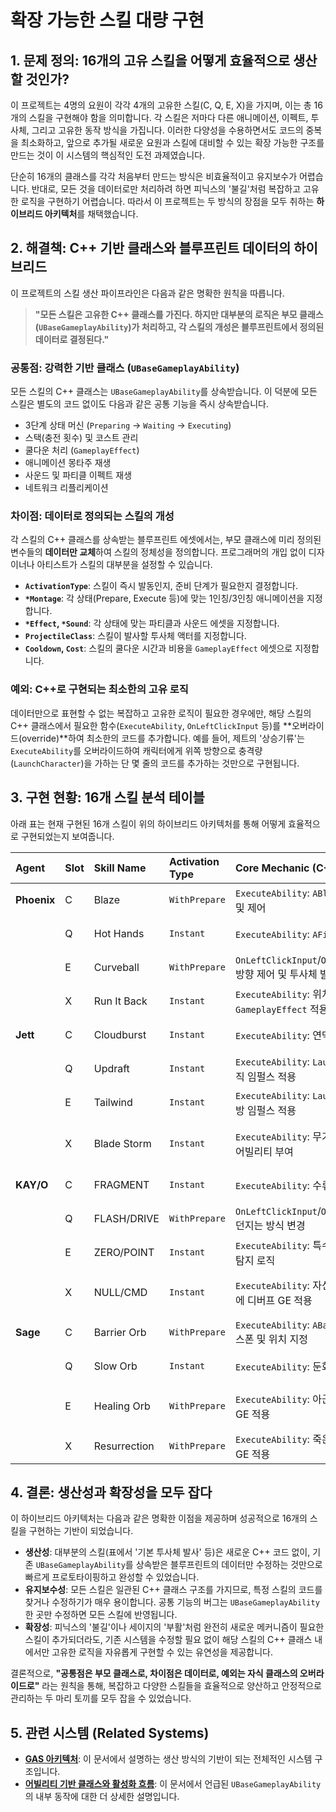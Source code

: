 ﻿# 확장 가능한 스킬 대량 구현

## 1. 문제 정의: 16개의 고유 스킬을 어떻게 효율적으로 생산할 것인가?

이 프로젝트는 4명의 요원이 각각 4개의 고유한 스킬(C, Q, E, X)을 가지며, 이는 총 16개의 스킬을 구현해야 함을 의미합니다. 각 스킬은 저마다 다른 애니메이션, 이펙트, 투사체, 그리고 고유한 동작 방식을 가집니다. 이러한 다양성을 수용하면서도 코드의 중복을 최소화하고, 앞으로 추가될 새로운 요원과 스킬에 대비할 수 있는 확장 가능한 구조를 만드는 것이 이 시스템의 핵심적인 도전 과제였습니다.

단순히 16개의 클래스를 각각 처음부터 만드는 방식은 비효율적이고 유지보수가 어렵습니다. 반대로, 모든 것을 데이터로만 처리하려 하면 피닉스의 '불길'처럼 복잡하고 고유한 로직을 구현하기 어렵습니다. 따라서 이 프로젝트는 두 방식의 장점을 모두 취하는 **하이브리드 아키텍처**를 채택했습니다.

## 2. 해결책: C++ 기반 클래스와 블루프린트 데이터의 하이브리드

이 프로젝트의 스킬 생산 파이프라인은 다음과 같은 명확한 원칙을 따릅니다.

> **"모든 스킬은 고유한 C++ 클래스를 가진다. 하지만 대부분의 로직은 부모 클래스(`UBaseGameplayAbility`)가 처리하고, 각 스킬의 개성은 블루프린트에서 정의된 데이터로 결정된다."**

### 공통점: 강력한 기반 클래스 (`UBaseGameplayAbility`)

모든 스킬의 C++ 클래스는 `UBaseGameplayAbility`를 상속받습니다. 이 덕분에 모든 스킬은 별도의 코드 없이도 다음과 같은 공통 기능을 즉시 상속받습니다.

*   3단계 상태 머신 (`Preparing` -> `Waiting` -> `Executing`)
*   스택(충전 횟수) 및 코스트 관리
*   쿨다운 처리 (`GameplayEffect`)
*   애니메이션 몽타주 재생
*   사운드 및 파티클 이펙트 재생
*   네트워크 리플리케이션

### 차이점: 데이터로 정의되는 스킬의 개성

각 스킬의 C++ 클래스를 상속받는 블루프린트 에셋에서는, 부모 클래스에 미리 정의된 변수들의 **데이터만 교체**하여 스킬의 정체성을 정의합니다. 프로그래머의 개입 없이 디자이너나 아티스트가 스킬의 대부분을 설정할 수 있습니다.

*   **`ActivationType`**: 스킬이 즉시 발동인지, 준비 단계가 필요한지 결정합니다.
*   **`*Montage`**: 각 상태(Prepare, Execute 등)에 맞는 1인칭/3인칭 애니메이션을 지정합니다.
*   **`*Effect`, `*Sound`**: 각 상태에 맞는 파티클과 사운드 에셋을 지정합니다.
*   **`ProjectileClass`**: 스킬이 발사할 투사체 액터를 지정합니다.
*   **`Cooldown`, `Cost`**: 스킬의 쿨다운 시간과 비용을 `GameplayEffect` 에셋으로 지정합니다.

### 예외: C++로 구현되는 최소한의 고유 로직

데이터만으로 표현할 수 없는 복잡하고 고유한 로직이 필요한 경우에만, 해당 스킬의 C++ 클래스에서 필요한 함수(`ExecuteAbility`, `OnLeftClickInput` 등)를 **오버라이드(override)**하여 최소한의 코드를 추가합니다. 예를 들어, 제트의 '상승기류'는 `ExecuteAbility`를 오버라이드하여 캐릭터에게 위쪽 방향으로 충격량(`LaunchCharacter`)을 가하는 단 몇 줄의 코드를 추가하는 것만으로 구현됩니다.

## 3. 구현 현황: 16개 스킬 분석 테이블

아래 표는 현재 구현된 16개 스킬이 위의 하이브리드 아키텍처를 통해 어떻게 효율적으로 구현되었는지 보여줍니다.

| Agent   | Slot | Skill Name      | Activation Type | Core Mechanic (C++ Override)                               | Note                                      |
| :------ | :--- | :-------------- | :-------------- | :--------------------------------------------------------- | :---------------------------------------- |
| **Phoenix** | C    | Blaze           | `WithPrepare`   | `ExecuteAbility`: `ABlazeWall` 액터 스폰 및 제어         | 복잡한 커스텀 액터 로직 필요              |
|         | Q    | Hot Hands       | `Instant`       | `ExecuteAbility`: `AFireOrb` 투사체 발사                   | 기본 투사체 발사 로직 재사용              |
|         | E    | Curveball       | `WithPrepare`   | `OnLeftClickInput`/`OnRightClickInput`: 방향 제어 및 투사체 발사 | 후속 입력 처리 및 커브 로직 필요          |
|         | X    | Run It Back     | `Instant`       | `ExecuteAbility`: 위치 저장 및 부활 `GameplayEffect` 적용 | 복잡한 상태 관리 및 부활 로직 필요        |
| **Jett**    | C    | Cloudburst      | `Instant`       | `ExecuteAbility`: 연막 투사체 발사                         | 기본 투사체 발사 로직 재사용              |
|         | Q    | Updraft         | `Instant`       | `ExecuteAbility`: `LaunchCharacter`로 수직 임펄스 적용     | 간단한 캐릭터 이동 로직                 |
|         | E    | Tailwind        | `Instant`       | `ExecuteAbility`: `LaunchCharacter`로 전방 임펄스 적용     | 간단한 캐릭터 이동 로직                 |
|         | X    | Blade Storm     | `Instant`       | `ExecuteAbility`: 무기 교체 및 특수 공격 어빌리티 부여   | 무기 시스템 및 GAS 연동 로직 필요         |
| **KAY/O**   | C    | FRAGMENT        | `Instant`       | `ExecuteAbility`: 수류탄 투사체 발사                       | 기본 투사체 발사 로직 재사용              |
|         | Q    | FLASH/DRIVE     | `WithPrepare`   | `OnLeftClickInput`/`OnRightClickInput`: 던지는 방식 변경   | 후속 입력에 따른 투사체 속성 변경         |
|         | E    | ZERO/POINT      | `Instant`       | `ExecuteAbility`: 특수 투사체 발사 및 적 탐지 로직       | 투사체에 커스텀 로직 필요                 |
|         | X    | NULL/CMD        | `Instant`       | `ExecuteAbility`: 자신에게 버프 및 주변에 디버프 GE 적용 | 간단한 GameplayEffect 적용                |
| **Sage**    | C    | Barrier Orb     | `WithPrepare`   | `ExecuteAbility`: `ABarrierWallActor` 스폰 및 위치 지정    | 복잡한 커스텀 액터 로직 필요              |
|         | Q    | Slow Orb        | `Instant`       | `ExecuteAbility`: 둔화 장판 투사체 발사                  | 기본 투사체 발사 로직 재사용              |
|         | E    | Healing Orb     | `WithPrepare`   | `ExecuteAbility`: 아군 대상 탐색 및 치유 GE 적용         | 대상 탐색 및 GameplayEffect 적용          |
|         | X    | Resurrection    | `WithPrepare`   | `ExecuteAbility`: 죽은 아군 탐색 및 부활 GE 적용         | 복잡한 대상 탐색 및 부활 로직 필요        |

## 4. 결론: 생산성과 확장성을 모두 잡다

이 하이브리드 아키텍처는 다음과 같은 명확한 이점을 제공하며 성공적으로 16개의 스킬을 구현하는 기반이 되었습니다.

*   **생산성**: 대부분의 스킬(표에서 '기본 투사체 발사' 등)은 새로운 C++ 코드 없이, 기존 `UBaseGameplayAbility`를 상속받은 블루프린트의 데이터만 수정하는 것만으로 빠르게 프로토타이핑하고 완성할 수 있었습니다.
*   **유지보수성**: 모든 스킬은 일관된 C++ 클래스 구조를 가지므로, 특정 스킬의 코드를 찾거나 수정하기가 매우 용이합니다. 공통 기능의 버그는 `UBaseGameplayAbility` 한 곳만 수정하면 모든 스킬에 반영됩니다.
*   **확장성**: 피닉스의 '불길'이나 세이지의 '부활'처럼 완전히 새로운 메커니즘이 필요한 스킬이 추가되더라도, 기존 시스템을 수정할 필요 없이 해당 스킬의 C++ 클래스 내에서만 고유한 로직을 자유롭게 구현할 수 있는 유연성을 제공합니다.

결론적으로, **"공통점은 부모 클래스로, 차이점은 데이터로, 예외는 자식 클래스의 오버라이드로"** 라는 원칙을 통해, 복잡하고 다양한 스킬들을 효율적으로 양산하고 안정적으로 관리하는 두 마리 토끼를 모두 잡을 수 있었습니다.

## 5. 관련 시스템 (Related Systems)

*   **[GAS 아키텍처](./Skill-System-Architecture.md)**: 이 문서에서 설명하는 생산 방식의 기반이 되는 전체적인 시스템 구조입니다.
*   **[어빌리티 기반 클래스와 활성화 흐름](./Skill-Implementation.md)**: 이 문서에서 언급된 `UBaseGameplayAbility`의 내부 동작에 대한 더 상세한 설명입니다.
